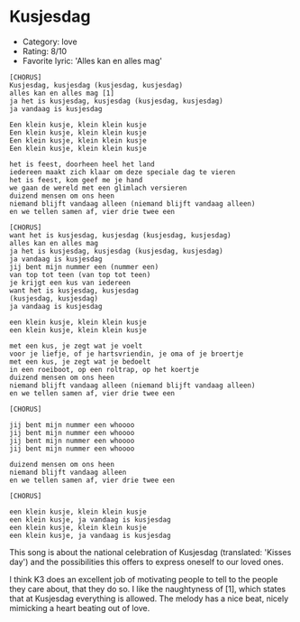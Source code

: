 # Kusjesdag

 * Category: love
 * Rating: 8/10
 * Favorite lyric: 'Alles kan en alles mag'

```
[CHORUS]
Kusjesdag, kusjesdag (kusjesdag, kusjesdag)
alles kan en alles mag [1]
ja het is kusjesdag, kusjesdag (kusjesdag, kusjesdag)
ja vandaag is kusjesdag

Een klein kusje, klein klein kusje
Een klein kusje, klein klein kusje
Een klein kusje, klein klein kusje
Een klein kusje, klein klein kusje

het is feest, doorheen heel het land
iedereen maakt zich klaar om deze speciale dag te vieren
het is feest, kom geef me je hand
we gaan de wereld met een glimlach versieren
duizend mensen om ons heen
niemand blijft vandaag alleen (niemand blijft vandaag alleen)
en we tellen samen af, vier drie twee een

[CHORUS]
want het is kusjesdag, kusjesdag (kusjesdag, kusjesdag)
alles kan en alles mag
ja het is kusjesdag, kusjesdag (kusjesdag, kusjesdag)
ja vandaag is kusjesdag
jij bent mijn nummer een (nummer een)
van top tot teen (van top tot teen)
je krijgt een kus van iedereen
want het is kusjesdag, kusjesdag
(kusjesdag, kusjesdag)
ja vandaag is kusjesdag

een klein kusje, klein klein kusje
een klein kusje, klein klein kusje

met een kus, je zegt wat je voelt
voor je liefje, of je hartsvriendin, je oma of je broertje
met een kus, je zegt wat je bedoelt
in een roeiboot, op een roltrap, op het koertje
duizend mensen om ons heen
niemand blijft vandaag alleen (niemand blijft vandaag alleen)
en we tellen samen af, vier drie twee een

[CHORUS]

jij bent mijn nummer een whoooo
jij bent mijn nummer een whoooo
jij bent mijn nummer een whoooo
jij bent mijn nummer een whoooo

duizend mensen om ons heen
niemand blijft vandaag alleen
en we tellen samen af, vier drie twee een

[CHORUS]

een klein kusje, klein klein kusje
een klein kusje, ja vandaag is kusjesdag
een klein kusje, klein klein kusje
een klein kusje, ja vandaag is kusjesdag
```

This song is about the national celebration of Kusjesdag (translated: 'Kisses day') and the possibilities this offers to express oneself to our loved ones.

I think K3 does an excellent job of motivating people to tell to the people they care about, that they do so. I like the naughtyness of [1], 
which states that at Kusjesdag everything is allowed. The melody has a nice beat, nicely mimicking a heart beating out of love.
